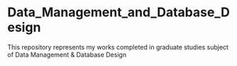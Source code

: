 # Data_Management_and_Database_Design
This repository represents my works completed in graduate studies subject of Data Management &amp; Database Design
